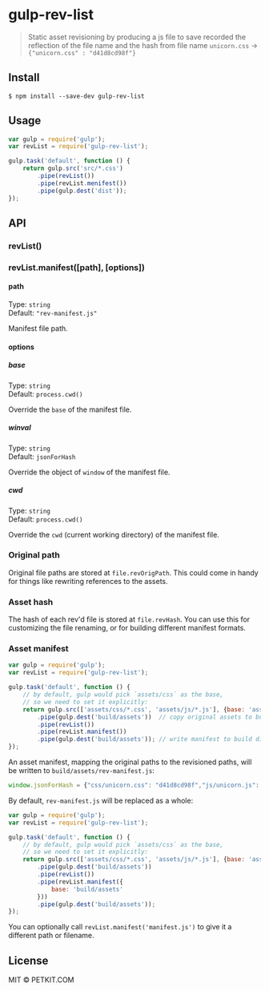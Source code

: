 # gulp-rev-list

> Static asset revisioning by producing a js file to save recorded the reflection of the file name and the hash from file name
> `unicorn.css` → `{"unicorn.css" : "d41d8cd98f"}`

## Install

```
$ npm install --save-dev gulp-rev-list
```


## Usage

```js
var gulp = require('gulp');
var revList = require('gulp-rev-list');

gulp.task('default', function () {
	return gulp.src('src/*.css')
		.pipe(revList())
		.pipe(revList.menifest())
		.pipe(gulp.dest('dist'));
});
```


## API

### revList()

### revList.manifest([path], [options])

#### path

Type: `string`  
Default: `"rev-manifest.js"`

Manifest file path.

#### options

##### base

Type: `string`  
Default: `process.cwd()`

Override the `base` of the manifest file.

##### winval

Type: `string`  
Default: `jsonForHash`

Override the object of `window` of the manifest file.

##### cwd

Type: `string`  
Default: `process.cwd()`

Override the `cwd` (current working directory) of the manifest file.

### Original path

Original file paths are stored at `file.revOrigPath`. This could come in handy for things like rewriting references to the assets.


### Asset hash

The hash of each rev'd file is stored at `file.revHash`. You can use this for customizing the file renaming, or for building different manifest formats.


### Asset manifest

```js
var gulp = require('gulp');
var revList = require('gulp-rev-list');

gulp.task('default', function () {
	// by default, gulp would pick `assets/css` as the base,
	// so we need to set it explicitly:
	return gulp.src(['assets/css/*.css', 'assets/js/*.js'], {base: 'assets'})
		.pipe(gulp.dest('build/assets'))  // copy original assets to build dir
		.pipe(revList())
		.pipe(revList.manifest())
		.pipe(gulp.dest('build/assets')); // write manifest to build dir
});
```

An asset manifest, mapping the original paths to the revisioned paths, will be written to `build/assets/rev-manifest.js`:

```js
window.jsonForHash = {"css/unicorn.css": "d41d8cd98f","js/unicorn.js": "273c2cin3f"}
```

By default, `rev-manifest.js` will be replaced as a whole:

```js
var gulp = require('gulp');
var revList = require('gulp-rev-list');

gulp.task('default', function () {
	// by default, gulp would pick `assets/css` as the base,
	// so we need to set it explicitly:
	return gulp.src(['assets/css/*.css', 'assets/js/*.js'], {base: 'assets'})
		.pipe(gulp.dest('build/assets'))
		.pipe(revList())
		.pipe(revList.manifest({
			base: 'build/assets'
		}))
		.pipe(gulp.dest('build/assets'));
});
```

You can optionally call `revList.manifest('manifest.js')` to give it a different path or filename.

## License

MIT © PETKIT.COM
